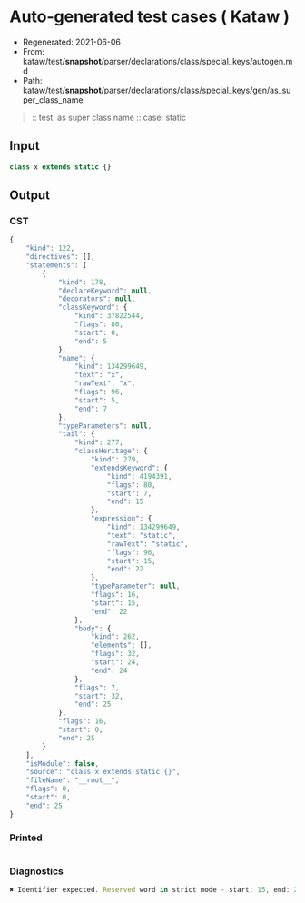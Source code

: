 # Auto-generated test cases ( Kataw )
- Regenerated: 2021-06-06
- From: kataw/test/__snapshot__/parser/declarations/class/special_keys/autogen.md
- Path: kataw/test/__snapshot__/parser/declarations/class/special_keys/gen/as_super_class_name
> :: test: as super class name
> :: case: static
## Input

`````js
class x extends static {}
`````
## Output

### CST

```javascript
{
    "kind": 122,
    "directives": [],
    "statements": [
        {
            "kind": 178,
            "declareKeyword": null,
            "decorators": null,
            "classKeyword": {
                "kind": 37822544,
                "flags": 80,
                "start": 0,
                "end": 5
            },
            "name": {
                "kind": 134299649,
                "text": "x",
                "rawText": "x",
                "flags": 96,
                "start": 5,
                "end": 7
            },
            "typeParameters": null,
            "tail": {
                "kind": 277,
                "classHeritage": {
                    "kind": 279,
                    "extendsKeyword": {
                        "kind": 4194391,
                        "flags": 80,
                        "start": 7,
                        "end": 15
                    },
                    "expression": {
                        "kind": 134299649,
                        "text": "static",
                        "rawText": "static",
                        "flags": 96,
                        "start": 15,
                        "end": 22
                    },
                    "typeParameter": null,
                    "flags": 16,
                    "start": 15,
                    "end": 22
                },
                "body": {
                    "kind": 262,
                    "elements": [],
                    "flags": 32,
                    "start": 24,
                    "end": 24
                },
                "flags": 7,
                "start": 32,
                "end": 25
            },
            "flags": 16,
            "start": 0,
            "end": 25
        }
    ],
    "isModule": false,
    "source": "class x extends static {}",
    "fileName": "__root__",
    "flags": 0,
    "start": 0,
    "end": 25
}
```

### Printed

```javascript

```

### Diagnostics

```javascript
✖ Identifier expected. Reserved word in strict mode - start: 15, end: 22

```

